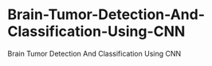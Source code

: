 # Brain-Tumor-Detection-And-Classification-Using-CNN
Brain Tumor Detection And Classification Using CNN
